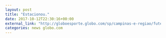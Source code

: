 ```yaml
---
layout: post
title: "Estacionou."
date: 2017-10-12T22:30:16+00:00
external_link: "http://globoesporte.globo.com/sp/campinas-e-regiao/futebol/brasileirao-serie-a/jogo/12-10-2017/ponte-preta-santos/"
categories: news globo.com
---
```

